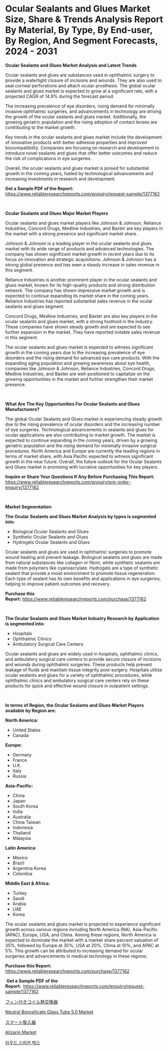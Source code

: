 <p><h1>Ocular Sealants and Glues Market Size, Share & Trends Analysis Report By Material, By Type, By End-user, By Region, And Segment Forecasts, 2024 - 2031</h1></p><p><strong>Ocular Sealants and Glues Market Analysis and Latest Trends</strong></p>
<p><p>Ocular sealants and glues are substances used in ophthalmic surgery to provide a watertight closure of incisions and wounds. They are also used to seal corneal perforations and attach ocular prosthesis. The global ocular sealants and glues market is expected to grow at a significant rate, with a projected CAGR of 14.9% during the forecast period.</p><p>The increasing prevalence of eye disorders, rising demand for minimally invasive ophthalmic surgeries, and advancements in technology are driving the growth of the ocular sealants and glues market. Additionally, the growing geriatric population and the rising adoption of contact lenses are contributing to the market growth.</p><p>Key trends in the ocular sealants and glues market include the development of innovative products with better adhesive properties and improved biocompatibility. Companies are focusing on research and development to introduce novel sealants and glues that offer better outcomes and reduce the risk of complications in eye surgeries.</p><p>Overall, the ocular sealants and glues market is poised for substantial growth in the coming years, fueled by technological advancements and increasing investments in research and development.</p></p>
<p><strong>Get a Sample PDF of the Report:&nbsp;</strong> <a href="https://www.reliableresearchreports.com/enquiry/request-sample/1377162">https://www.reliableresearchreports.com/enquiry/request-sample/1377162</a></p>
<p>&nbsp;</p>
<p><strong>Ocular Sealants and Glues Major Market Players</strong></p>
<p><p>Ocular sealants and glues market players like Johnson & Johnson, Reliance Industries, Concord Drugs, Medline Industries, and Baxter are key players in the market with a strong presence and significant market share. </p><p>Johnson & Johnson is a leading player in the ocular sealants and glues market with its wide range of products and advanced technologies. The company has shown significant market growth in recent years due to its focus on innovation and strategic acquisitions. Johnson & Johnson has a strong global presence and has seen a steady increase in sales revenue in this segment.</p><p>Reliance Industries is another prominent player in the ocular sealants and glues market, known for its high-quality products and strong distribution network. The company has shown impressive market growth and is expected to continue expanding its market share in the coming years. Reliance Industries has reported substantial sales revenue in the ocular sealants and glues segment.</p><p>Concord Drugs, Medline Industries, and Baxter are also key players in the ocular sealants and glues market, with a strong foothold in the industry. These companies have shown steady growth and are expected to see further expansion in the market. They have reported notable sales revenue in this segment.</p><p>The ocular sealants and glues market is expected to witness significant growth in the coming years due to the increasing prevalence of eye disorders and the rising demand for advanced eye care products. With the expanding aging population and growing awareness about eye health, companies like Johnson & Johnson, Reliance Industries, Concord Drugs, Medline Industries, and Baxter are well-positioned to capitalize on the growing opportunities in the market and further strengthen their market presence.</p></p>
<p>&nbsp;</p>
<p><strong>What Are The Key Opportunities For Ocular Sealants and Glues Manufacturers?</strong></p>
<p><p>The global Ocular Sealants and Glues market is experiencing steady growth due to the rising prevalence of ocular disorders and the increasing number of eye surgeries. Technological advancements in sealants and glues for ocular applications are also contributing to market growth. The market is expected to continue expanding in the coming years, driven by a growing geriatric population and the rising demand for minimally invasive surgical procedures. North America and Europe are currently the leading regions in terms of market share, with Asia Pacific expected to witness significant growth in the near future. Overall, the future outlook for the Ocular Sealants and Glues market is promising with lucrative opportunities for key players.</p></p>
<p><strong>Inquire or Share Your Questions If Any Before Purchasing This Report:</strong> <a href="https://www.reliableresearchreports.com/enquiry/pre-order-enquiry/1377162">https://www.reliableresearchreports.com/enquiry/pre-order-enquiry/1377162</a></p>
<p>&nbsp;</p>
<p><strong>Market Segmentation</strong></p>
<p><strong>The Ocular Sealants and Glues Market Analysis by types is segmented into:</strong></p>
<p><ul><li>Biological Ocular Sealants and Glues</li><li>Synthetic Ocular Sealants and Glues</li><li>Hydrogels Ocular Sealants and Glues</li></ul></p>
<p><p>Ocular sealants and glues are used in ophthalmic surgeries to promote wound healing and prevent leakage. Biological sealants and glues are made from natural substances like collagen or fibrin, while synthetic sealants are made from polymers like cyanoacrylate. Hydrogels are a type of synthetic sealant that provide a moist environment to promote tissue regeneration. Each type of sealant has its own benefits and applications in eye surgeries, helping to improve patient outcomes and recovery.</p></p>
<p><strong>Purchase this Report:&nbsp;</strong><a href="https://www.reliableresearchreports.com/purchase/1377162">https://www.reliableresearchreports.com/purchase/1377162</a></p>
<p>&nbsp;</p>
<p><strong>The Ocular Sealants and Glues Market Industry Research by Application is segmented into:</strong></p>
<p><ul><li>Hospitals</li><li>Ophthalmic Clinics</li><li>Ambulatory Surgical Care Centers</li></ul></p>
<p><p>Ocular sealants and glues are widely used in hospitals, ophthalmic clinics, and ambulatory surgical care centers to provide secure closure of incisions and wounds during ophthalmic surgeries. These products help prevent leakage of fluids and maintain tissue integrity post-surgery. Hospitals utilize ocular sealants and glues for a variety of ophthalmic procedures, while ophthalmic clinics and ambulatory surgical care centers rely on these products for quick and effective wound closure in outpatient settings.</p></p>
<p>&nbsp;</p>
<p><strong>In terms of Region, the Ocular Sealants and Glues Market Players available by Region are:</strong></p>
<p>
    <p> <strong> North America: </strong>
        <ul>
            <li>United States</li>
            <li>Canada</li>
        </ul>
        </p> 
    <p> <strong> Europe: </strong>
        <ul>
            <li>Germany</li>
            <li>France</li>
            <li>U.K.</li>
            <li>Italy</li>
            <li>Russia</li>
        </ul>
        </p> 
    <p> <strong> Asia-Pacific: </strong>
        <ul>
            <li>China</li>
            <li>Japan</li>
            <li>South Korea</li>
            <li>India</li>
            <li>Australia</li>
            <li>China Taiwan</li>
            <li>Indonesia</li>
            <li>Thailand</li>
            <li>Malaysia</li>
        </ul>
        </p> 
    <p> <strong> Latin America: </strong>
        <ul>
            <li>Mexico</li>
            <li>Brazil</li>
            <li>Argentina Korea</li>
            <li>Colombia</li>
        </ul>
        </p> 
    <p> <strong> Middle East & Africa: </strong>
        <ul>
            <li>Turkey</li>
            <li>Saudi</li>
            <li>Arabia</li>
            <li>UAE</li>
            <li>Korea</li>
        </ul>
    </p>
    </p>
<p><p>The ocular sealants and glues market is projected to experience significant growth across various regions including North America (NA), Asia-Pacific (APAC), Europe, USA, and China. Among these regions, North America is expected to dominate the market with a market share percent valuation of 35%, followed by Europe at 30%, USA at 20%, China at 10%, and APAC at 5%. This growth can be attributed to increasing demand for ocular surgeries and advancements in medical technology in these regions.</p></p>
<p><strong>Purchase this Report: </strong><a href="https://www.reliableresearchreports.com/purchase/1377162">https://www.reliableresearchreports.com/purchase/1377162</a></p>
<p>&nbsp;<strong>Get a Sample PDF of the Report:&nbsp;&nbsp;</strong><a href="https://www.reliableresearchreports.com/enquiry/request-sample/1377162">https://www.reliableresearchreports.com/enquiry/request-sample/1377162</a></p>
<p><strong></strong></p>
<p><p><a href="https://medium.com/@evanmedhurst2023/%E3%83%95%E3%82%A3%E3%83%B3%E3%83%89%E3%82%B3%E3%82%A4%E3%83%AB%E7%86%B1%E4%BA%A4%E6%8F%9B%E5%99%A8%E3%81%AE%E5%B8%82%E5%A0%B4%E5%8B%95%E5%90%91%E3%82%84%E5%B8%82%E5%A0%B4%E5%88%86%E6%9E%90%E3%81%AF-2024%E5%B9%B4%E3%81%8B%E3%82%892031%E5%B9%B4%E3%81%BE%E3%81%A7%E3%81%AE%E6%9C%9F%E9%96%93%E3%81%AB%E4%BA%88%E6%B8%AC%E3%81%95%E3%82%8C%E3%81%A6%E3%81%84%E3%81%BE%E3%81%99-2b28a5414d6c">フィン付きコイル熱交換器</a></p><p><a href="https://natural-crush-b99.notion.site/Neutral-Borosilicate-Glass-Tube-5-0-Market-Research-Report-Provides-Critical-Insights-that-can-help--1e63d9a265f8486fa063e36815c3df1e">Neutral Borosilicate Glass Tube 5.0 Market</a></p><p><a href="https://medium.com/@dathomson6534/%E3%82%B9%E3%83%9E%E3%83%BC%E3%83%88%E5%90%B8%E5%85%A5%E5%99%A8%E5%B8%82%E5%A0%B4-%E5%B8%82%E5%A0%B4cagr-%E5%B8%82%E5%A0%B4%E5%8B%95%E5%90%91-%E3%81%8A%E3%82%88%E3%81%B3%E6%88%90%E9%95%B7%E6%88%A6%E7%95%A5%E3%81%AB%E9%96%A2%E3%81%99%E3%82%8B%E6%B4%9E%E5%AF%9F-7a829544b151">スマート吸入器</a></p><p><a href="https://view.publitas.com/reportprime-1/alizarin-market-dynamics-2024-2031-also-about-its-market-trends-projections-and-opportunities/">Alizarin Market</a></p><p><a href="https://medium.com/@girons.lea/%EA%B3%A0%EC%84%B1%EB%8A%A5-%EC%8A%A4%ED%94%BC%EC%BB%A4-%EC%83%81%EC%9E%90-%EC%8B%9C%EC%9E%A5-%EB%B6%84%EC%84%9D-%EA%B8%80%EB%A1%9C%EB%B2%8C-%EC%82%B0%EC%97%85-%EC%A0%84%EB%A7%9D-%EB%B0%8F-%EC%98%88%EC%B8%A1-2024%EB%85%84-2031%EB%85%84-836c7e6ae5f0">라우드 스피커 박스</a></p></p>